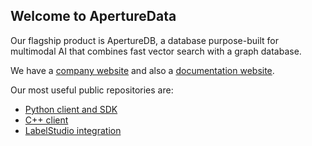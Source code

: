 ## Welcome to ApertureData

Our flagship product is ApertureDB, a database purpose-built for multimodal AI that combines fast vector search with a graph database.

We have a [company website](https://www.aperturedata.io/) and also a [documentation website](https://docs.aperturedata.io/).

Our most useful public repositories are:
* [Python client and SDK](https://github.com/aperture-data/aperturedb-python)
* [C++ client](https://github.com/aperture-data/aperturedb-cpp)
* [LabelStudio integration](https://github.com/aperture-data/label-studio/tree/aperturedb)
